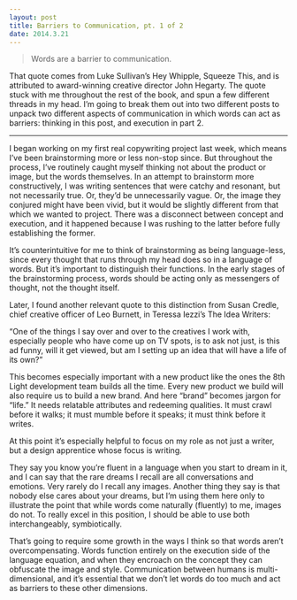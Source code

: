 ```yaml
---
layout: post
title: Barriers to Communication, pt. 1 of 2
date: 2014.3.21
---
```


>Words are a barrier to communication.

That quote comes from Luke Sullivan’s Hey Whipple, Squeeze This, and is attributed to award-winning creative director John Hegarty. The quote stuck with me throughout the rest of the book, and spun a few different threads in my head. I’m going to break them out into two different posts to unpack two different aspects of communication in which words can act as barriers: thinking in this post, and execution in part 2.

***

I began working on my first real copywriting project last week, which means I’ve been brainstorming more or less non-stop since. But throughout the process, I’ve routinely caught myself thinking not about the product or image, but the words themselves. In an attempt to brainstorm more constructively, I was writing sentences that were catchy and resonant, but not necessarily true. Or, they’d be unnecessarily vague. Or, the image they conjured might have been vivid, but it would be slightly different from that which we wanted to project. There was a disconnect between concept and execution, and it happened because I was rushing to the latter before fully establishing the former.

It’s counterintuitive for me to think of brainstorming as being language-less, since every thought that runs through my head does so in a language of words. But it’s important to distinguish their functions. In the early stages of the brainstorming process, words should be acting only as messengers of thought, not the thought itself.

Later, I found another relevant quote to this distinction from Susan Credle, chief creative officer of Leo Burnett, in Teressa Iezzi’s The Idea Writers:

“One of the things I say over and over to the creatives I work with, especially people who have come up on TV spots, is to ask not just, is this ad funny, will it get viewed, but am I setting up an idea that will have a life of its own?”

This becomes especially important with a new product like the ones the 8th Light development team builds all the time. Every new product we build will also require us to build a new brand. And here “brand” becomes jargon for “life.” It needs relatable attributes and redeeming qualities. It must crawl before it walks; it must mumble before it speaks; it must think before it writes.

At this point it’s especially helpful to focus on my role as not just a writer, but a design apprentice whose focus is writing.

They say you know you’re fluent in a language when you start to dream in it, and I can say that the rare dreams I recall are all conversations and emotions. Very rarely do I recall any images. Another thing they say is that nobody else cares about your dreams, but I’m using them here only to illustrate the point that while words come naturally (fluently) to me, images do not. To really excel in this position, I should be able to use both interchangeably, symbiotically.

That’s going to require some growth in the ways I think so that words aren’t overcompensating. Words function entirely on the execution side of the language equation, and when they encroach on the concept they can obfuscate the image and style. Communication between humans is multi-dimensional, and it’s essential that we don’t let words do too much and act as barriers to these other dimensions.